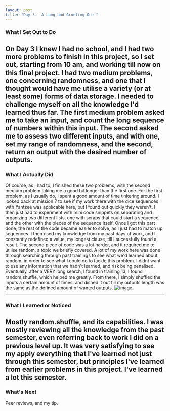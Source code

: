 ```yaml
---
layout: post
title: "Day 3 - A Long and Grueling One "
---
```


### What I Set Out to Do
On Day 3 I knew I had no school, and I had two more problems to finish in this project, so I set out, starting from 10 am, and working till now on this final project. I had two medium problems, one concerning randomness, and one that I thought would have me utilise a variety (or at least some) forms of data storage. I needed to challenge myself on all the knowledge I'd learned thus far. The first medium problem asked me to take an input, and count the long sequence of numbers within this input. The second asked me to assess two different inputs, and with one, set my range of randomness, and the second, return an output with the desired number of outputs. 
---

### What I Actually Did
Of course, as I had to, I finished these two problems, with the second medium problem taking me a good bit longer than the first one. For the first problem, as I usually do, I spent a good amount of time tinkering around. I looked back at mission 7 to see if my work there with the dice sequences with Yahtzee was applicable here, but I found out quickly they weren't. I then just had to experiment with mini code snippets on separating and organizing two different lists, one with scraps that could start a sequence, and the other with the pieces of the sequence itself. Once I got this part done, the rest of the code became easier to solve, as I just had to match up sequences. I then used my knowledge from my past days of work, and I constantly redefined a value, my longest clause, till I sucessfully found a result. The second piece of code was a lot harder, and it required me to utilise random, a topic we briefly covered. A lot of my work here was done through searching through past trainings to see what we'd learned about random, in order to see what I could do to tackle this problem. I didnt want to use any information that we hadn't learned, and risk being penalised. Eventually, after a VERY long search, I found in training 13, I found random.shuffle, which helped me greatly. From there, I simply shuffled the inputs a certain amount of times, and dished it out till my outputs length was the same as the defined amount of wanted outputs. 
![image](https://github.com/user-attachments/assets/0768f6ed-9bed-4cca-a38c-fad9fd5be0e9)


---

### What I Learned or Noticed
Mostly random.shuffle, and its capabilities. I was mostly reviewing all the knowledge from the past semester, even referring back to work I did on a previous level up. It was very satisfying to see my apply everything that I've learned not just through this semester, but principles I've learned from earlier problems in this project. I've learned a lot this semester. 
---

### What's Next
Peer reviews, and my tip.
